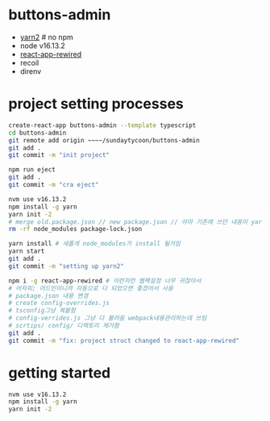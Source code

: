 # buttons-admin

- [yarn2](https://yarnpkg.com/getting-started/install) # no npm
- node v16.13.2
- [react-app-rewired](https://github.com/timarney/react-app-rewired)
- recoil
- direnv



# project setting processes

``` bash
create-react-app buttons-admin --template typescript
cd buttons-admin
git remote add origin ~~~~/sundaytycoon/buttons-admin 
git add .
git commit -m "init project"

npm run eject
git add .
git commit -m "cra eject"

nvm use v16.13.2
npm install -g yarn
yarn init -2
# merge old.package.json // new package.json // 아마 기존에 쓰던 내용이 yarn init-2 하자 마자 바로 사라져있을거라 git 기록으로 복구해서 쓸만한건 복구하세용.
rm -rf node_modules package-lock.json

yarn install # 새롭게 node_modules가 install 될거임
yarn start
git add .
git commit -m "setting up yarn2"

npm i -g react-app-rewired # 이런저런 웹팩설정 너무 귀찮아서 
# 어차피; 어드민이니까 자동으로 다 되었으면 좋겠어서 사용
# package.json 내용 변경
# create config-overrides.js
# tsconfig그냥 복붙함
# config-verrides.js 그냥 다 불러옴 webpack내용관리하는데 쓰임
# scrtips/ config/ 디렉토리 제거함
git add .
git commit -m "fix: project struct changed to react-app-rewired"

```

# getting started

``` bash
nvm use v16.13.2
npm install -g yarn
yarn init -2



```

